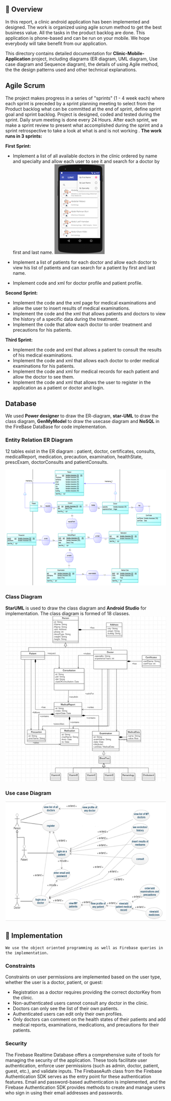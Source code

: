 ## 📖 Overview

In this report, a clinic android application has been implemented and designed. The work is organized using agile scrum method to get the best business value. All the tasks in the product backlog are done. This application is phone-based and can be run on your mobile. We hope everybody will take benefit from our application. 

This directory contains detailed documentation for **Clinic-Mobile-Application** project, including diagrams (ER diagram, UML diagram, Use case diagram and Sequence diagram), the details of using Agile method, the the design patterns used and other technical explanations.


## Agile Scrum
The project makes progress in a series of  "sprints" (1 - 4 week each) where each sprint is preceded by a sprint planning meeting to select from the Product backlog what can be committed at the end of sprint, define sprint goal and sprint backlog. Project is designed, coded and tested during the sprint. Daily srum meeting is done every 24 Hours. After each sprint, we make a sprint review to present what accomplished during the sprint and a sprint retrospective to take a look at what is and is not working . 
**The work runs in 3 sprints:**

**First Sprint:**
   - Implement a list of all available doctors in the clinic ordered by name and specialty and allow each user to see it and search for a doctor by first and last name.
     ![](Screenshots/agile-firstsprint-1.png)

   - Implement a list of patients for each doctor and allow each doctor to view his list of patients and can search for a patient by first and last name.
   - Implement code and xml for doctor profile and patient profile.
     
**Second Sprint:**
   - Implement the code and the xml page for medical examinations and allow the user to insert results of medical examinations.
   - Implement the code and the xml that allows patients and doctors to view the history of a specific data during the treatment.
   - Implement the code that allow each doctor to order treatment and precautions for his patients.
     
**Third Sprint:**
   - Implement the code and xml that allows a patient to consult the results of his medical examinations.
   - Implement the code and xml that allows each doctor to order medical examinations for his patients.
   - Implement the code and xml for medical records for each patient and allow the doctor to see them.
   - Implement the code and xml that allows the  user to register in the application as a patient or doctor and login.


## Database
We used **Power designer** to draw the ER-diagram, **star-UML** to draw the class diagram, **GenMyModel** to draw the usecase diagram and **NoSQL** in the FireBase DataBase for code implementation.


### Entity Relation ER Diagram
12 tables exist in the ER diagram : patient, doctor, certificates, consults, medicalReport, medication, precaution, examination, healthState, prescExam, doctorConsults and patientConsults.

![Entity Relation ER Diagram](diagrams/ER-Diagram.png)



### Class Diagram
**StarUML** is used to draw the class diagram and **Android Studio** for implementation. The class diagram is formed of 18 classes.
![Class Diagram](diagrams/Class-Diagram.png)



### Use case Diagram
![Use case Diagram](diagrams/Usecase-Diagram.png)



## 📑 Implementation

	We use the object oriented programming as well as Firebase queries in the implementation. 
 
### Constraints
	
 Constraints on user permissions are implemented based on the user type, whether the user is a doctor, patient, or guest:
   - Registration as a doctor requires providing the correct doctorKey from the clinic.
   - Non-authenticated users cannot consult any doctor in the clinic.
   - Doctors can only see the list of their own patients.
   - Authenticated users can edit only their own profiles.
   - Only doctors can comment on the health states of their patients and add medical reports, examinations, medications, and precautions for their patients.

### Security
	
 The Firebase Realtime Database offers a comprehensive suite of tools for managing the security of the application. These tools facilitate user authentication, enforce user permissions (such as admin, doctor, patient, guest, etc.), and validate inputs. The FirebaseAuth class from the Firebase Authentication SDK serves as the entry point for these authentication features. Email and password-based authentication is implemented, and the Firebase Authentication SDK provides methods to create and manage users who sign in using their email addresses and passwords.

 



